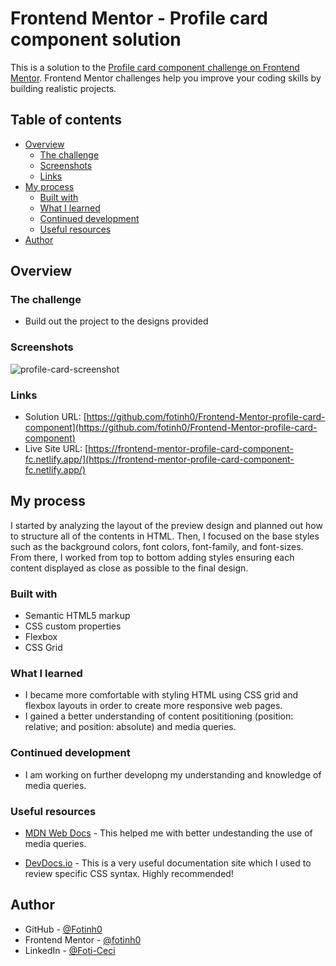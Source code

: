 # Frontend Mentor - Profile card component solution

This is a solution to the [Profile card component challenge on Frontend Mentor](https://www.frontendmentor.io/challenges/profile-card-component-cfArpWshJ). Frontend Mentor challenges help you improve your coding skills by building realistic projects. 

## Table of contents

- [Overview](#overview)
  - [The challenge](#the-challenge)
  - [Screenshots](#screenshots)
  - [Links](#links)
- [My process](#my-process)
  - [Built with](#built-with)
  - [What I learned](#what-i-learned)
  - [Continued development](#continued-development)
  - [Useful resources](#useful-resources)
- [Author](#author)

## Overview

### The challenge

- Build out the project to the designs provided

### Screenshots

![profile-card-screenshot](https://user-images.githubusercontent.com/67170897/131262226-92277800-2230-43a9-a9f8-396d62f6ede8.JPG)

### Links

- Solution URL: [https://github.com/fotinh0/Frontend-Mentor-profile-card-component](https://github.com/fotinh0/Frontend-Mentor-profile-card-component)
- Live Site URL: [https://frontend-mentor-profile-card-component-fc.netlify.app/](https://frontend-mentor-profile-card-component-fc.netlify.app/)

## My process

I started by analyzing the layout of the preview design and planned out how to structure all of the contents in HTML. Then, I focused on the base styles such as the background colors, font colors, font-family, and font-sizes. From there, I worked from top to bottom adding styles ensuring each content displayed as close as possible to the final design.

### Built with

- Semantic HTML5 markup
- CSS custom properties
- Flexbox
- CSS Grid

### What I learned

- I became more comfortable with styling HTML using CSS grid and flexbox layouts in order to create more responsive web pages. 
- I gained a better understanding of content posititioning (position: relative; and position: absolute) and media queries. 

### Continued development

- I am working on further developng my understanding and knowledge of media queries.

### Useful resources

- [MDN Web Docs](https://developer.mozilla.org/en-US/docs/Web/CSS/Layout_cookbook/Media_objects) - This helped me with better undestanding the use of media queries.

- [DevDocs.io](https://devdocs.io/css/) - This is a very useful documentation site which I used to review specific CSS syntax. Highly recommended!

## Author

- GitHub - [@Fotinh0](https://github.com/fotinh0)
- Frontend Mentor - [@fotinh0](https://www.frontendmentor.io/profile/fotinh0)
- LinkedIn - [@Foti-Ceci](https://www.linkedin.com/in/foti-ceci/)
